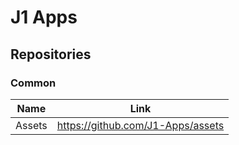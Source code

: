# J1 Apps

## Repositories

### Common

| Name | Link |
| -------- | ------- |
| Assets | https://github.com/J1-Apps/assets |
